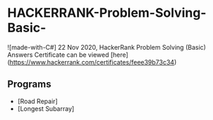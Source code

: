 # HACKERRANK-Problem-Solving-Basic-

![made-with-C#]
22 Nov 2020, HackerRank Problem Solving (Basic) Answers
Certificate can be viewed [here] (https://www.hackerrank.com/certificates/feee39b73c34)

## Programs 
- [Road Repair]
- [Longest Subarray]
